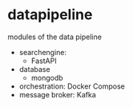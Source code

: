 # datapipeline

modules of the data pipeline

- searchengine: 
  - FastAPI
- database
  - mongodb
- orchestration: Docker Compose
- message broker: Kafka
